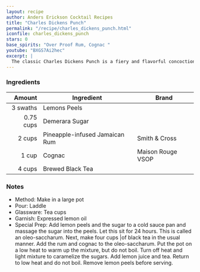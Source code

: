 ```yaml
---
layout: recipe
author: Anders Erickson Cocktail Recipes
title: "Charles Dickens Punch"
permalink: "/recipe/charles_dickens_punch.html"
iconfile: charles_dickens_punch
stars: 0
base_spirits: "Over Proof Rum, Cognac "
youtube: "BXGS7Ai2hec"
excerpt: |
  The classic Charles Dickens Punch is a fiery and flavorful concoction that was a favorite of the renowned author himself. While the exact recipe may have varied over time, the basic elements remain the same: a blend of rum, brandy, lemon, sugar, and hot water that is set on fire.
---
```


### Ingredients

|    Amount | Ingredient                     | Brand             |
| --------: | ------------------------------ | ----------------- |
|  3 swaths | Lemons Peels                   |
| 0.75 cups | Demerara Sugar                 |
|    2 cups | Pineapple-infused Jamaican Rum | Smith & Cross     |
|     1 cup | Cognac                         | Maison Rouge VSOP |
|    4 cups | Brewed Black Tea               |

### Notes

- Method: Make in a large pot
- Pour: Laddle
- Glassware: Tea cups
- Garnish: Expressed lemon oil
- Special Prep: Add lemon peels and the sugar to a cold sauce pan and massage the sugar into the peels. Let this sit for 24 hours. This is called an oleo-saccharum. Next, make four cups |of black tea in the usual manner. Add the rum and cognac to the oleo-saccharum. Put the pot on a low heat to warm up the mixture, but do not boil. Turn off heat and light mixture to caramelize the sugars. Add lemon juice and tea. Return to low heat and do not boil. Remove lemon peels before serving.
